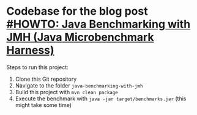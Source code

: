 # Codebase for the blog post [#HOWTO: Java Benchmarking with JMH (Java Microbenchmark Harness)](https://rieckpil.de/howto-java-benchmarking-with-jmh-java-microbenchmark-harness/)

Steps to run this project:

1. Clone this Git repository
2. Navigate to the folder `java-benchmarking-with-jmh`
3. Build this project with `mvn clean package`
4. Execute the benchmark with `java -jar target/benchmarks.jar` (this might take some time)